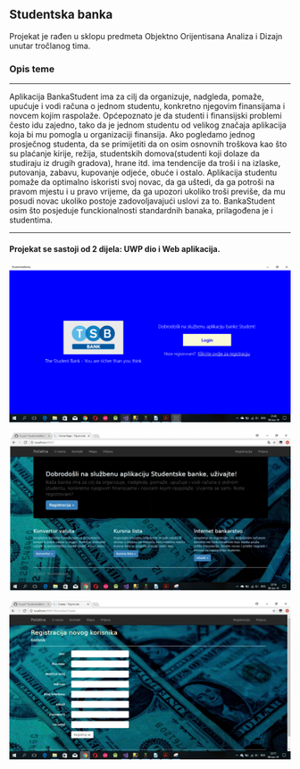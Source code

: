 ## Studentska banka 
Projekat je rađen u sklopu predmeta Objektno Orijentisana Analiza i Dizajn unutar tročlanog tima.

### Opis teme
--- 

Aplikacija BankaStudent ima za cilj da organizuje, nadgleda, pomaže, upućuje i vodi računa o jednom studentu, konkretno njegovim finansijama i novcem kojim raspolaže. Općepoznato je da studenti i finansijski problemi često idu zajedno, tako da je jednom studentu od velikog značaja aplikacija koja bi mu pomogla u organizaciji finansija. Ako pogledamo jednog prosječnog studenta, da se primijetiti da on osim osnovnih troškova kao što su plaćanje kirije, režija, studentskih domova(studenti koji dolaze da studiraju iz drugih gradova), hrane itd. ima tendencije da troši i na izlaske, putovanja, zabavu, kupovanje odjeće, obuće i ostalo. Aplikacija studentu pomaže da optimalno iskoristi svoj novac, da ga uštedi, da ga potroši na pravom mjestu i u pravo vrijeme, da ga upozori ukoliko troši previše, da mu posudi novac ukoliko postoje zadovoljavajući uslovi za to. BankaStudent osim što posjeduje funckionalnosti standardnih banaka, prilagođena je i studentima.

---

#### Projekat se sastoji od 2 dijela: UWP dio i Web aplikacija.

![alt text](https://github.com/malkocahmed/student-bank/blob/master/readme%20slike/uwp.png)

![alt text](https://github.com/malkocahmed/student-bank/blob/master/readme%20slike/hp.png)

![alt text](https://github.com/malkocahmed/student-bank/blob/master/readme%20slike/login.png)


